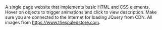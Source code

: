 A single page website that implements basic HTML and CSS elements. Hover on objects to trigger animations and click to view description. 
Make sure you are connected to the Internet for loading JQuery from CDN. All images from https://www.thesouledstore.com.

